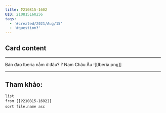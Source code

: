 ```yaml
---
title: ❓210815-1602
UID: 210815160256
tags:
  - '#created/2021/Aug/15'
  - '#question❓'
---
```


## Card content
---

Bán đảo Iberia nằm ở đâu?
?
Nam Châu Âu
![[Iberia.png]]
<!--SR:!2021-09-20,25,270-->

---

## Tham khảo:
```dataview
list
from [[❓210815-1602]]
sort file.name asc
```
